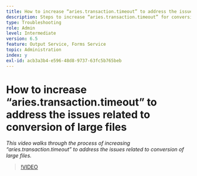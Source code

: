 ```yaml
---
title: How to increase “aries.transaction.timeout” to address the issues related to conversion of large files
description: Steps to increase “aries.transaction.timeout” for conversion of large files
type: Troubleshooting
role: Admin
level: Intermediate
version: 6.5
feature: Output Service, Forms Service
topic: Administration
index: y
exl-id: acb3a3b4-e596-48d8-9737-63fc5b765beb
---
```

# How to increase “aries.transaction.timeout” to address the issues related to conversion of large files

*This video walks through the process of increasing “aries.transaction.timeout” to address the issues related to conversion of large files.*

>[!VIDEO](https://video.tv.adobe.com/v/335502?quality=12&learn=on)
